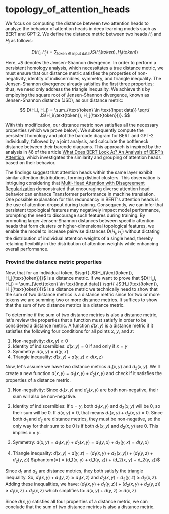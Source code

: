 # topology_of_attention_heads

We focus on computing the distance between two attention heads to analyze the behavior of attention heads in deep learning models such as BERT and GPT-2. We define the distance metric between two heads $H_i$ and $H_j$ as follows:

$$
D(H_i, H_j) = \sum_{\text{token} \in \text{input data}} JS(H_i(token), H_j(token))
$$

Here, $JS$ denotes the Jensen-Shannon divergence. In order to perform a persistent homology analysis, which necessitates a true distance metric, we must ensure that our distance metric satisfies the properties of non-negativity, identity of indiscernibles, symmetry, and triangle inequality. The Jensen-Shannon divergence already satisfies the first three properties; thus, we need only address the triangle inequality. We achieve this by employing the square root of Jensen-Shannon divergence, known as Jensen-Shannon distance (JSD), as our distance metric:

$$
D(H_i, H_j) = \sum_{\text{token} \in \text{input data}} \sqrt{ JS(H_i(\text{token}), H_j(\text{token}))}.
$$

With this modification, our distance metric now satisfies all the necessary properties (which we prove below). We subsequently compute the persistent homology and plot the barcode diagram for BERT and GPT-2 individually, followed by a joint analysis, and calculate the bottleneck distance between their barcode diagrams. This approach is inspired by the analysis in §6 of the article [What Does BERT Look At? An Analysis of BERT’s Attention](https://arxiv.org/abs/1906.04341), which investigates the similarity and grouping of attention heads based on their behavior.

The findings suggest that attention heads within the same layer exhibit similar attention distributions, forming distinct clusters. This observation is intriguing considering that [Multi-Head Attention with Disagreement Regularization](https://arxiv.org/abs/1810.10183) demonstrated that encouraging diverse attention head behavior can enhance Transformer performance in machine translation. One possible explanation for this redundancy in BERT's attention heads is the use of attention dropout during training. Consequently, we can infer that persistent topological features may negatively impact model performance, prompting the need to discourage such features during training. By promoting larger Jensen-Shannon distances between specific attention heads that form clusters or higher-dimensional topological features, we enable the model to increase pairwise distances $D(H_i, H_j)$ without dictating the distribution of individual attention weights of a single head, thereby retaining flexibility in the distribution of attention weights while enhancing overall performance.

### Provind the distance metric properties

Now, that for an individual token, $\sqrt{ JS(H_i(\text{token}), H_j(\text{token}))}$ is a distance metric. If we want to prove that $D(H_i, H_j) = \sum_{\text{token} \in \text{input data}} \sqrt{ JS(H_i(\text{token}), H_j(\text{token}))}$ is a distance metric we technically need to show that the sum of two distance metrics is a distance metric since for two or more tokens we are summing two or more distance metrics. It suffices to show that the sum of two distance metrics is a distance metric. 

To determine if the sum of two distance metrics is also a distance metric, let's review the properties that a function must satisfy in order to be considered a distance metric. A function $d(x, y)$ is a distance metric if it satisfies the following four conditions for all points $x$, $y$, and $z$:

1. Non-negativity: $d(x, y) \geq 0$
2. Identity of indiscernibles: $d(x, y) = 0$ if and only if $x = y$
3. Symmetry: $d(x, y) = d(y, x)$
4. Triangle inequality: $d(x, y) + d(y, z) \geq d(x, z)$

Now, let's assume we have two distance metrics $d_1(x, y)$ and $d_2(x, y)$. We'll create a new function $d(x, y) = d_1(x, y) + d_2(x, y)$ and check if it satisfies the properties of a distance metric.

1. Non-negativity:
    Since $d_1(x, y)$ and $d_2(x, y)$ are both non-negative, their sum will also be non-negative.

2. Identity of indiscernibles:
    If $x = y$, both $d_1(x, y)$ and $d_2(x, y)$ will be $0$, so their sum will be $0$.
    If $d(x, y) = 0$, that means $d_1(x, y) + d_2(x, y) = 0$. Since both $d_1$ and $d_2$ are distance metrics, they must be non-negative, so the only way for their sum to be $0$ is if both $d_1(x, y)$ and $d_2(x, y)$ are $0$. This implies $x = y$.

3. Symmetry:
    $d(x, y) = d_1(x, y) + d_2(x, y) = d_1(y, x) + d_2(y, x) = d(y, x)$

4. Triangle inequality:
    $d(x, y) + d(y, z) = (d_1(x, y) + d_2(x, y)) + (d_1(y, z) + d_2(y, z))$
    $\phantom{=} = (d_1(x, y) + d_1(y, z)) + (d_2(x, y) + d_2(y, z))$

Since $d_1$ and $d_2$ are distance metrics, they both satisfy the triangle inequality. So,
$d_1(x, y) + d_1(y, z) \geq d_1(x, z)$ and $d_2(x, y) + d_2(y, z) \geq d_2(x, z)$.
Adding these inequalities, we have:
$(d_1(x, y) + d_1(y, z)) + (d_2(x, y) + d_2(y, z)) \geq d_1(x, z) + d_2(x, z)$
which simplifies to:
$d(x, y) + d(y, z) \geq d(x, z)$

Since $d(x, y)$ satisfies all four properties of a distance metric, we can conclude that the sum of two distance metrics is also a distance metric.
